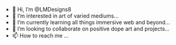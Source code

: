 - 👋 Hi, I’m @LMDesigns8
- 👀 I’m interested in art of varied mediums...
- 🌱 I’m currently learning all things immersive web and beyond...
- 💞️ I’m looking to collaborate on positive dope art and projects...
- 📫 How to reach me ...

<!---
LMDesigns/LMDesigns is a ✨ special ✨ repository because its `README.md` (this file) appears on your GitHub profile.
You can click the Preview link to take a look at your changes.
--->
